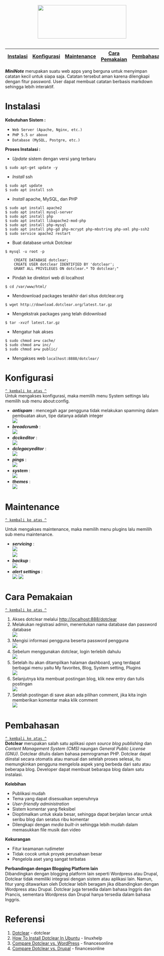 
<div align="center"><img src="https://github.com/vitorizkiimanda/MiniNote/blob/master/screenshoot/logo.PNG?raw=true" width="290" height="110"></div>

<br/>


[Instalasi](#instalasi) | [Konfigurasi](#konfigurasi) | [Maintenance](#maintenance) | [Cara Pemakaian](#cara-pemakaian) | [Pembahasan](#pembahasan) | [Referensi](#referensi)
:---:|:---:|:---:|:---:|:---:|:---:


***MiniNote*** merupakan suatu web apps yang berguna untuk menyimpan catatan kecil untuk siapa saja. Catatan tersebut aman karena dilengkapi dengan fitur password. User dapat membuat catatan berbasis markdown sehingga lebih interaktif.


# Instalasi

**Kebutuhan Sistem :**
- `Web Server (Apache, Nginx, etc.)`
- `PHP 5.5 or above`
- `Database (MySQL, Postgre, etc.)`


**Proses Instalasi :**
- *Update* sistem dengan versi yang terbaru
```
$ sudo apt-get update -y
```

- *Install* ssh
```
$ sudo apt update
$ sudo apt install ssh
```

- *Install* apache, MySQL, dan PHP
```
$ sudo apt install apache2
$ sudo apt install mysql-server
$ sudo apt install php
$ sudo apt install libapache2-mod-php
$ sudo apt install php-mysql
$ sudo apt install php-gd php-mcrypt php-mbstring php-xml php-ssh2
$ sudo service apache2 restart
```
- Buat database untuk Dotclear
```
$ mysql -u root -p
```
```
	CREATE DATABASE dotclear;
	CREATE USER dotclear IDENTIFIED BY 'dotclear';
	GRANT ALL PRIVILEGES ON dotclear.* TO dotclear;"
 ```

- Pindah ke direktori web di localhost
```
$ cd /var/www/html/
```

- Mendownload packages terakhir dari situs dotclear.org
```
$ wget http://download.dotclear.org/latest.tar.gz
```

- Mengekstrak packages yang telah didownload
```
$ tar -xvzf latest.tar.gz
```

-  Mengatur hak akses
```
$ sudo chmod a+w cache/
$ sudo chmod a+w inc/
$ sudo chmod a+w public/
```

- Mengakses web `localhost:8888/dotclear/`

# Konfigurasi  
[`^ kembali ke atas ^`](#)  
Untuk mengakses konfigurasi, maka memilih menu System settings lalu memilih sub menu about:config.

- ***antispam*** : mencegah agar pengguna tidak melakukan spamming dalam pembuatan akun, tipe datanya adalah integer  
<img src="https://github.com/haefa/dotclear/blob/master/screenshot/konfigurasi/1.JPG?raw=true"></img>
- ***breadcrumb*** :  
<img src="https://github.com/haefa/dotclear/blob/master/screenshot/konfigurasi/2.JPG?raw=true"></img>
- ***dcckeditor*** :  
<img src="https://github.com/haefa/dotclear/blob/master/screenshot/konfigurasi/3.JPG?raw=true"></img>
- ***dclegacyeditor*** :  
<img src="https://github.com/haefa/dotclear/blob/master/screenshot/konfigurasi/4.JPG?raw=true"></img>
- ***pings*** :  
<img src="https://github.com/haefa/dotclear/blob/master/screenshot/konfigurasi/5.JPG?raw=true"></img>
- ***system*** :  
<img src="https://github.com/haefa/dotclear/blob/master/screenshot/konfigurasi/6.JPG?raw=true"></img>
- ***themes*** :  
<img src="https://github.com/haefa/dotclear/blob/master/screenshot/konfigurasi/7.JPG?raw=true"></img>


# Maintenance
[`^ kembali ke atas ^`](#)  

Untuk mengakses maintenance, maka memilih menu plugins lalu memilih sub menu maintenance.  

- ***servicing*** :  
<img src="https://github.com/haefa/dotclear/blob/master/screenshot/maintenance/1.JPG?raw=true"></img>  
<img src="https://github.com/haefa/dotclear/blob/master/screenshot/maintenance/2.JPG?raw=true"></img>
- ***backup*** :  
<img src="https://github.com/haefa/dotclear/blob/master/screenshot/maintenance/3.JPG?raw=true"></img>
- ***alert settings*** :  
<img src="https://github.com/haefa/dotclear/blob/master/screenshot/maintenance/4.JPG?raw=true"></img>  <img src="https://github.com/haefa/dotclear/blob/master/screenshot/maintenance/5.JPG?raw=true"></img>


# Cara Pemakaian
[`^ kembali ke atas ^`](#)  
1. Akses dotclear melalui [http://localhost:888/dotclear](http://localhost:8888/dotclear)
2. Melakukan registrasi admin, menentukan nama database dan password database  
<img src="https://github.com/haefa/dotclear/blob/master/screenshot/cara%20pemakaian/1.png?raw=true"></img>
3. Mengisi informasi pengguna beserta password pengguna  
<img src="https://github.com/haefa/dotclear/blob/master/screenshot/cara%20pemakaian/2.png?raw=true"></img>
4. Sebelum menggunakan dotclear, login terlebih dahulu  
<img src="https://github.com/haefa/dotclear/blob/master/screenshot/cara%20pemakaian/login.JPG?raw=true"></img>
5. Setelah itu akan ditampilkan halaman dashboard, yang terdapat berbagai menu yaitu My favorites, Blog, System setting, Plugins  
<img src="https://github.com/haefa/dotclear/blob/master/screenshot/cara%20pemakaian/dashboard.JPG?raw=true"></img>
6. Selanjutnya kita membuat postingan blog, klik new entry dan tulis postingan  
<img src="https://github.com/haefa/dotclear/blob/master/screenshot/cara%20pemakaian/new%20entry.JPG?raw=true"></img>
7. Setelah postingan di save akan ada pilihan comment, jika kita ingin memberikan komentar maka klik comment  
<img src="https://github.com/haefa/dotclear/blob/master/screenshot/cara%20pemakaian/comment.JPG?raw=true"></img>

# Pembahasan
[`^ kembali ke atas ^`](#)  
**Dotclear** merupakan salah satu aplikasi *open source blog publishing* dan *Content Management System (CMS)* naungan *General Public License (GNU)*. Dotclear ditulis dalam bahasa pemrograman PHP. Dotclear dapat diinstal secara otomatis atau manual dan setelah proses selesai, itu memungkinkan pengguna mengelola aspek yang berbeda dari satu atau beberapa blog. Developer dapat membuat bebarapa blog dalam satu instalasi.

**Kelebihan**
- Publikasi mudah
- Tema yang dapat disesuaikan sepenuhnya
- *User-friendly administration*
- Sistem komentar yang fleksibel
- Dioptimalkan untuk skala besar, sehingga dapat berjalan lancar untuk seribu blog dan seratus ribu komentar
- Dilengkapi dengan *media built-in* sehingga lebih mudah dalam memasukkan file musik dan video

**Kekurangan**
- Fitur keamanan rudimeter
- Tidak cocok untuk proyek perusahaan besar
- Pengelola aset yang sangat terbatas

**Perbandingan dengan Blogging Platform lain**  
Dibandingkan dengan blogging platform lain seperti Wordpress atau Drupal, Dotclear tidak memiliki integrasi dengan sistem atau aplikasi lain. Namun, fitur yang ditawarkan oleh Dotclear lebih beragam jika dibandingkan dengan Wordpress atau Drupal. Dotclear juga tersedia dalam bahasa Inggris dan Prancis, sementara Wordpress dan Drupal hanya tersedia dalam bahasa Inggris.

# Referensi
1. [Dotclear](https://dotclear.org/) - dotclear
2. [ How To Install Dotclear In Ubuntu](https://www.linuxhelp.com/how-to-install-dotclear-in-ubuntu/) - linuxhelp
3. [ Compare Dotclear vs. WordPress](https://comparisons.financesonline.com/wordpress-vs-dotclear) - financesonline
3. [ Compare Dotclear vs. Drupal](https://comparisons.financesonline.com/dotclear-vs-drupal) - financesonline